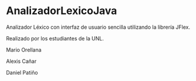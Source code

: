 # AnalizadorLexicoJava
Analizador Léxico con interfaz de usuario sencilla utilizando la librería JFlex.

Realizado por los estudiantes de la UNL.

Mario Orellana 

Alexis Cañar

Daniel Patiño
